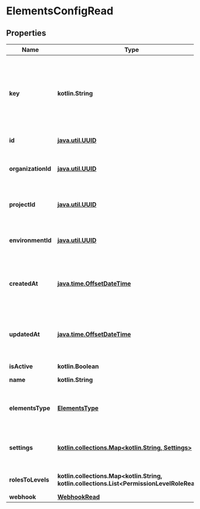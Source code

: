 
# ElementsConfigRead

## Properties
Name | Type | Description | Notes
------------ | ------------- | ------------- | -------------
**key** | **kotlin.String** | A URL-friendly name of the elements_config (i.e: slug). You will be able to query later using this key instead of the id (UUID) of the elements_config. | 
**id** | [**java.util.UUID**](java.util.UUID.md) | Unique id of the elements_config | 
**organizationId** | [**java.util.UUID**](java.util.UUID.md) | Unique id of the organization that the elements_config belongs to. | 
**projectId** | [**java.util.UUID**](java.util.UUID.md) | Unique id of the project that the elements_config belongs to. | 
**environmentId** | [**java.util.UUID**](java.util.UUID.md) | Unique id of the environment that the elements_config belongs to. | 
**createdAt** | [**java.time.OffsetDateTime**](java.time.OffsetDateTime.md) | Date and time when the elements_config was created (ISO_8601 format). | 
**updatedAt** | [**java.time.OffsetDateTime**](java.time.OffsetDateTime.md) | Date and time when the elements_config was last updated/modified (ISO_8601 format). | 
**isActive** | **kotlin.Boolean** |  | 
**name** | **kotlin.String** | The name of the elements_config | 
**elementsType** | [**ElementsType**](ElementsType.md) | The type of the elements interface, e.g: user management | 
**settings** | [**kotlin.collections.Map&lt;kotlin.String, Settings&gt;**](Settings.md) | Obj with the options of the elements interface, e.g: primary color | 
**rolesToLevels** | **kotlin.collections.Map&lt;kotlin.String, kotlin.collections.List&lt;PermissionLevelRoleRead&gt;&gt;** | Obj with levels as keys and role ids as values | 
**webhook** | [**WebhookRead**](WebhookRead.md) |  |  [optional]



